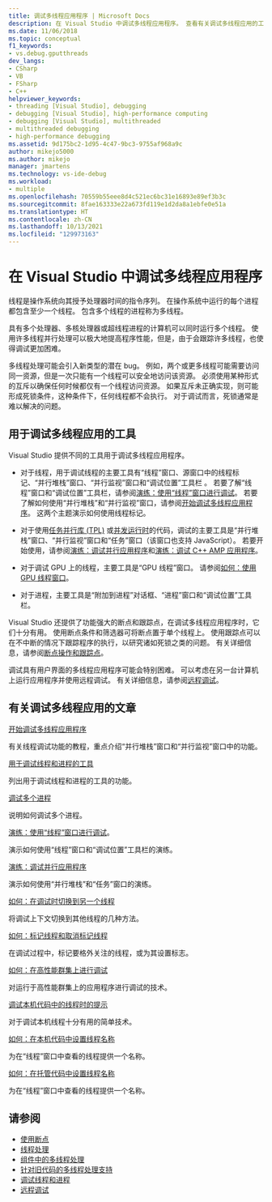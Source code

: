 ```yaml
---
title: 调试多线程应用程序 | Microsoft Docs
description: 在 Visual Studio 中调试多线程应用程序。 查看有关调试多线程应用的工具和其他文章。
ms.date: 11/06/2018
ms.topic: conceptual
f1_keywords:
- vs.debug.gputthreads
dev_langs:
- CSharp
- VB
- FSharp
- C++
helpviewer_keywords:
- threading [Visual Studio], debugging
- debugging [Visual Studio], high-performance computing
- debugging [Visual Studio], multithreaded
- multithreaded debugging
- high-performance debugging
ms.assetid: 9d175bc2-1d95-4c47-9bc3-9755af968a9c
author: mikejo5000
ms.author: mikejo
manager: jmartens
ms.technology: vs-ide-debug
ms.workload:
- multiple
ms.openlocfilehash: 70559b55eee8d4c521ec6bc31e16893e89ef3b3c
ms.sourcegitcommit: 8fae163333e22a673fd119e1d2da8a1ebfe0e51a
ms.translationtype: HT
ms.contentlocale: zh-CN
ms.lasthandoff: 10/13/2021
ms.locfileid: "129973163"
---
```

# <a name="debug-multithreaded-applications-in-visual-studio"></a>在 Visual Studio 中调试多线程应用程序
线程是操作系统向其授予处理器时间的指令序列。 在操作系统中运行的每个进程都包含至少一个线程。 包含多个线程的进程称为多线程。

具有多个处理器、多核处理器或超线程进程的计算机可以同时运行多个线程。 使用许多线程并行处理可以极大地提高程序性能，但是，由于会跟踪许多线程，也使得调试更加困难。

多线程处理可能会引入新类型的潜在 bug。 例如，两个或更多线程可能需要访问同一资源，但是一次只能有一个线程可以安全地访问该资源。 必须使用某种形式的互斥以确保任何时候都仅有一个线程访问资源。 如果互斥未正确实现，则可能形成死锁条件，这种条件下，任何线程都不会执行。 对于调试而言，死锁通常是难以解决的问题。

## <a name="tools-for-debugging-multithreaded-apps"></a>用于调试多线程应用的工具

Visual Studio 提供不同的工具用于调试多线程应用程序。

- 对于线程，用于调试线程的主要工具有“线程”窗口、源窗口中的线程标记、“并行堆栈”窗口、“并行监视”窗口和“调试位置”工具栏   。 若要了解“线程”窗口和“调试位置”工具栏，请参阅[演练：使用“线程”窗口进行调试](../debugger/how-to-use-the-threads-window.md)。 若要了解如何使用“并行堆栈”和“并行监视”窗口，请参阅[开始调试多线程应用程序](../debugger/get-started-debugging-multithreaded-apps.md)。 这两个主题演示如何使用线程标记。

- 对于使用[任务并行库 (TPL)](/dotnet/standard/parallel-programming/task-parallel-library-tpl) 或[并发运行时](/cpp/parallel/concrt/concurrency-runtime/)的代码，调试的主要工具是“并行堆栈”窗口、“并行监视”窗口和“任务”窗口（该窗口也支持 JavaScript）。 若要开始使用，请参阅[演练：调试并行应用程序](../debugger/walkthrough-debugging-a-parallel-application.md)和[演练：调试 C++ AMP 应用程序](/cpp/parallel/amp/walkthrough-debugging-a-cpp-amp-application)。

- 对于调试 GPU 上的线程，主要工具是“GPU 线程”窗口。 请参阅[如何：使用 GPU 线程窗口](../debugger/how-to-use-the-gpu-threads-window.md)。

- 对于进程，主要工具是“附加到进程”对话框、“进程”窗口和“调试位置”工具栏。

Visual Studio 还提供了功能强大的断点和跟踪点，在调试多线程应用程序时，它们十分有用。 使用断点条件和筛选器可将断点置于单个线程上。 使用跟踪点可以在不中断的情况下跟踪程序的执行，以研究诸如死锁之类的问题。 有关详细信息，请参阅[断点操作和跟踪点](../debugger/using-breakpoints.md#BKMK_Print_to_the_Output_window_with_tracepoints)。

调试具有用户界面的多线程应用程序可能会特别困难。 可以考虑在另一台计算机上运行应用程序并使用远程调试。 有关详细信息，请参阅[远程调试](../debugger/remote-debugging.md)。

## <a name="articles-about-debugging-multithreaded-apps"></a>有关调试多线程应用的文章

 [开始调试多线程应用程序](../debugger/get-started-debugging-multithreaded-apps.md)

有关线程调试功能的教程，重点介绍“并行堆栈”窗口和“并行监视”窗口中的功能。

 [用于调试线程和进程的工具](../debugger/debug-threads-and-processes.md)

列出用于调试线程和进程的工具的功能。

 [调试多个进程](../debugger/debug-multiple-processes.md)

说明如何调试多个进程。

 [演练：使用“线程”窗口进行调试](../debugger/how-to-use-the-threads-window.md)。

演示如何使用“线程”窗口和“调试位置”工具栏的演练。

 [演练：调试并行应用程序](../debugger/walkthrough-debugging-a-parallel-application.md)

演示如何使用“并行堆栈”和“任务”窗口的演练。

 [如何：在调试时切换到另一个线程](../debugger/how-to-switch-to-another-thread-while-debugging.md)

将调试上下文切换到其他线程的几种方法。

 [如何：标记线程和取消标记线程](../debugger/how-to-flag-and-unflag-threads.md)

在调试过程中，标记要格外关注的线程，或为其设置标志。

 [如何：在高性能群集上进行调试](../debugger/how-to-debug-on-a-high-performance-cluster.md)

对运行于高性能群集上的应用程序进行调试的技术。

 [调试本机代码中的线程时的提示](../debugger/tips-for-debugging-threads-in-native-code.md)

对于调试本机线程十分有用的简单技术。

 [如何：在本机代码中设置线程名称](../debugger/how-to-set-a-thread-name-in-native-code.md)

为在“线程”窗口中查看的线程提供一个名称。

 [如何：在托管代码中设置线程名称](../debugger/how-to-set-a-thread-name-in-managed-code.md)

为在“线程”窗口中查看的线程提供一个名称。

## <a name="see-also"></a>请参阅

- [使用断点](../debugger/using-breakpoints.md)
- [线程处理](/dotnet/standard/threading/index)
- [组件中的多线程处理](/previous-versions/3es4b6yy(v=vs.140))
- [针对旧代码的多线程处理支持](/cpp/parallel/multithreading-support-for-older-code-visual-cpp)
- [调试线程和进程](../debugger/debug-threads-and-processes.md)
- [远程调试](../debugger/remote-debugging.md)